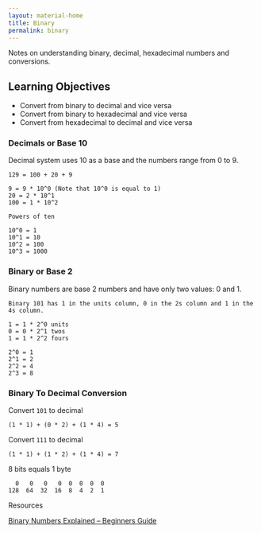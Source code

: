 ```yaml
---
layout: material-home
title: Binary
permalink: binary
---
```


Notes on understanding binary, decimal, hexadecimal numbers and conversions.

## Learning Objectives

- Convert from binary to decimal and vice versa
- Convert from binary to hexadecimal and vice versa
- Convert from hexadecimal to decimal and vice versa

### Decimals or Base 10

Decimal system uses 10 as a base and the numbers range from 0 to 9.

```
129 = 100 + 20 + 9

9 = 9 * 10^0 (Note that 10^0 is equal to 1)
20 = 2 * 10^1
100 = 1 * 10^2

Powers of ten

10^0 = 1
10^1 = 10
10^2 = 100
10^3 = 1000
```

### Binary or Base 2

Binary numbers are base 2 numbers and have only two values: 0 and 1.

```
Binary 101 has 1 in the units column, 0 in the 2s column and 1 in the 4s column.

1 = 1 * 2^0 units
0 = 0 * 2^1 twos
1 = 1 * 2^2 fours

2^0 = 1
2^1 = 2
2^2 = 4
2^3 = 8
```

### Binary To Decimal Conversion

Convert ```101``` to decimal

```
(1 * 1) + (0 * 2) + (1 * 4) = 5
```

Convert ```111``` to decimal

```
(1 * 1) + (1 * 2) + (1 * 4) = 7
```

8 bits equals 1 byte

```
  0   0   0   0  0  0  0  0
128  64  32  16  8  4  2  1
```

Resources

[Binary Numbers Explained – Beginners Guide](http://www.steves-internet-guide.com/binary-numbers-explained/)